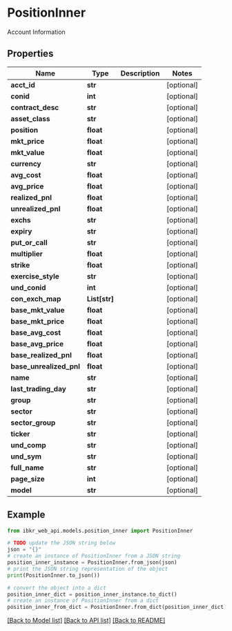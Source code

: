# PositionInner

Account Information

## Properties

Name | Type | Description | Notes
------------ | ------------- | ------------- | -------------
**acct_id** | **str** |  | [optional] 
**conid** | **int** |  | [optional] 
**contract_desc** | **str** |  | [optional] 
**asset_class** | **str** |  | [optional] 
**position** | **float** |  | [optional] 
**mkt_price** | **float** |  | [optional] 
**mkt_value** | **float** |  | [optional] 
**currency** | **str** |  | [optional] 
**avg_cost** | **float** |  | [optional] 
**avg_price** | **float** |  | [optional] 
**realized_pnl** | **float** |  | [optional] 
**unrealized_pnl** | **float** |  | [optional] 
**exchs** | **str** |  | [optional] 
**expiry** | **str** |  | [optional] 
**put_or_call** | **str** |  | [optional] 
**multiplier** | **float** |  | [optional] 
**strike** | **float** |  | [optional] 
**exercise_style** | **str** |  | [optional] 
**und_conid** | **int** |  | [optional] 
**con_exch_map** | **List[str]** |  | [optional] 
**base_mkt_value** | **float** |  | [optional] 
**base_mkt_price** | **float** |  | [optional] 
**base_avg_cost** | **float** |  | [optional] 
**base_avg_price** | **float** |  | [optional] 
**base_realized_pnl** | **float** |  | [optional] 
**base_unrealized_pnl** | **float** |  | [optional] 
**name** | **str** |  | [optional] 
**last_trading_day** | **str** |  | [optional] 
**group** | **str** |  | [optional] 
**sector** | **str** |  | [optional] 
**sector_group** | **str** |  | [optional] 
**ticker** | **str** |  | [optional] 
**und_comp** | **str** |  | [optional] 
**und_sym** | **str** |  | [optional] 
**full_name** | **str** |  | [optional] 
**page_size** | **int** |  | [optional] 
**model** | **str** |  | [optional] 

## Example

```python
from ibkr_web_api.models.position_inner import PositionInner

# TODO update the JSON string below
json = "{}"
# create an instance of PositionInner from a JSON string
position_inner_instance = PositionInner.from_json(json)
# print the JSON string representation of the object
print(PositionInner.to_json())

# convert the object into a dict
position_inner_dict = position_inner_instance.to_dict()
# create an instance of PositionInner from a dict
position_inner_from_dict = PositionInner.from_dict(position_inner_dict)
```
[[Back to Model list]](../README.md#documentation-for-models) [[Back to API list]](../README.md#documentation-for-api-endpoints) [[Back to README]](../README.md)


